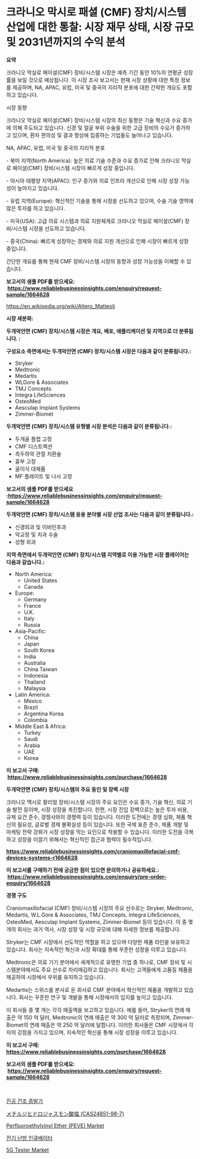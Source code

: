 <p><h1>크라니오 막시로 패셜 (CMF) 장치/시스템 산업에 대한 통찰: 시장 재무 상태, 시장 규모 및 2031년까지의 수익 분석</h1></p><p><strong>요약</strong></p>
<p><p>크라니오 막실로 페이셜(CMF) 장비/시스템 시장은 예측 기간 동안 10%의 연평균 성장률을 보일 것으로 예상됩니다. 이 시장 조사 보고서는 현재 시장 상황에 대한 특정 정보를 제공하며, NA, APAC, 유럽, 미국 및 중국의 지리적 분포에 대한 간략한 개요도 포함하고 있습니다.</p><p>시장 동향</p><p>크라니오 막실로 페이셜(CMF) 장비/시스템 시장의 최신 동향은 기술 혁신과 수요 증가에 의해 주도되고 있습니다. 신경 및 얼굴 부위 수술을 위한 고급 장비의 수요가 증가하고 있으며, 환자 편의성 및 결과 향상에 집중하는 기업들도 늘어나고 있습니다.</p><p>NA, APAC, 유럽, 미국 및 중국의 지리적 분포</p><p>- 북미 지역(North America): 높은 의료 기술 수준과 수요 증가로 인해 크라니오 막실로 페이셜(CMF) 장비/시스템 시장이 빠르게 성장 중입니다.</p><p>- 아시아 태평양 지역(APAC): 인구 증가와 의료 인프라 개선으로 인해 시장 성장 가능성이 높아지고 있습니다.</p><p>- 유럽 지역(Europe): 혁신적인 기술을 통해 시장을 선도하고 있으며, 수술 기술 영역에 많은 투자를 하고 있습니다.</p><p>- 미국(USA): 고급 의료 시스템과 의료 지원체계로 크라니오 막실로 페이셜(CMF) 장비/시스템 시장을 선도하고 있습니다.</p><p>- 중국(China): 빠르게 성장하는 경제와 의료 지원 개선으로 인해 시장이 빠르게 성장 중입니다.</p><p>간단한 개요를 통해 현재 CMF 장비/시스템 시장의 동향과 성장 가능성을 이해할 수 있습니다.</p></p>
<p><strong>보고서의 샘플 PDF를 받으세요: &nbsp;<a href="https://www.reliablebusinessinsights.com/enquiry/request-sample/1664628">https://www.reliablebusinessinsights.com/enquiry/request-sample/1664628</a></strong></p>
<p><a href="https://en.wikipedia.org/wiki/Altero_Matteoli">https://en.wikipedia.org/wiki/Altero_Matteoli</a></p>
<p><strong>시장 세분화:</strong></p>
<p><strong> 두개악안면 (CMF) 장치/시스템 시장은 개요, 배포, 애플리케이션 및 지역으로 더 분류됩니다. :</strong></p>
<p><strong>구성요소 측면에서는 두개악안면 (CMF) 장치/시스템 시장은 다음과 같이 분류됩니다.:</strong></p>
<p><ul><li>Stryker</li><li>Medtronic</li><li>Medartis</li><li>WLGore & Associates</li><li>TMJ Concepts</li><li>Integra LifeSciences</li><li>OsteoMed</li><li>Aesculap Implant Systems</li><li>Zimmer-Biomet</li></ul></p>
<p><strong> 두개악안면 (CMF) 장치/시스템 유형별 시장 분석은 다음과 같이 분류됩니다.:</strong></p>
<p><ul><li>두개골 플랩 고정</li><li>CMF 디스트랙션</li><li>측두하악 관절 치환술</li><li>흉부 고정</li><li>골이식 대체품</li><li>MF 플레이트 및 나사 고정</li></ul></p>
<p><strong>보고서의 샘플 PDF를 받으세요 :<a href="https://www.reliablebusinessinsights.com/enquiry/request-sample/1664628">https://www.reliablebusinessinsights.com/enquiry/request-sample/1664628</a></strong></p>
<p><strong> 두개악안면 (CMF) 장치/시스템 응용 분야별 시장 산업 조사는 다음과 같이 분류됩니다.:</strong></p>
<p><ul><li>신경외과 및 이비인후과</li><li>악교정 및 치과 수술</li><li>성형 외과</li></ul></p>
<p><strong>지역 측면에서 두개악안면 (CMF) 장치/시스템 지역별로 이용 가능한 시장 플레이어는 다음과 같습니다.:</strong></p>
<p><ul>
    <li>
        North America:
        <ul>
            <li>United States</li>
            <li>Canada</li>
        </ul>
    </li>
    <li>
        Europe:
        <ul>
            <li>Germany</li>
            <li>France</li>
            <li>U.K.</li>
            <li>Italy</li>
            <li>Russia</li>
        </ul>
    </li>
    <li>
        Asia-Pacific:
        <ul>
            <li>China</li>
            <li>Japan</li>
            <li>South Korea</li>
            <li>India</li>
            <li>Australia</li>
            <li>China Taiwan</li>
            <li>Indonesia</li>
            <li>Thailand</li>
            <li>Malaysia</li>
        </ul>
    </li>
    <li>
        Latin America:
        <ul>
            <li>Mexico</li>
            <li>Brazil</li>
            <li>Argentina Korea</li>
            <li>Colombia</li>
        </ul>
    </li>
    <li>
        Middle East & Africa:
        <ul>
            <li>Turkey</li>
            <li>Saudi</li>
            <li>Arabia</li>
            <li>UAE</li>
            <li>Korea</li>
        </ul>
    </li>
    </ul></p>
<p><strong>이 보고서 구매: &nbsp;<a href="https://www.reliablebusinessinsights.com/purchase/1664628">https://www.reliablebusinessinsights.com/purchase/1664628</a></strong></p>
<p><strong>두개악안면 (CMF) 장치/시스템의 주요 동인 및 장벽 시장</strong></p>
<p><p>크라니오 맥시로 팔리얼 장비/시스템 시장의 주요 요인은 수요 증가, 기술 혁신, 의료 기술 발전 등이며, 시장 성장을 촉진합니다. 한편, 시장 진입 장벽으로는 높은 투자 비용, 규제 요건 준수, 경쟁사와의 경쟁력 등이 있습니다. 이러한 도전에는 경쟁 심화, 제품 혁신의 필요성, 글로벌 경제 불확실성 등이 있습니다. 또한 국제 표준 준수, 제품 개발 및 마케팅 전략 강화가 시장 성장을 막는 요인으로 작용할 수 있습니다. 이러한 도전을 극복하고 성장을 이끌기 위해서는 혁신적인 접근과 협력이 필수적입니다.</p></p>
<p><strong><a href="https://www.reliablebusinessinsights.com/craniomaxillofacial-cmf-devices-systems-r1664628">https://www.reliablebusinessinsights.com/craniomaxillofacial-cmf-devices-systems-r1664628</a></strong></p>
<p><strong>이 보고서를 구매하기 전에 궁금한 점이 있으면 문의하거나 공유하세요.: &nbsp;<a href="https://www.reliablebusinessinsights.com/enquiry/pre-order-enquiry/1664628">https://www.reliablebusinessinsights.com/enquiry/pre-order-enquiry/1664628</a></strong></p>
<p><strong>경쟁 구도</strong></p>
<p><p>Craniomaxillofacial (CMF) 장비/시스템 시장의 주요 선수로는 Stryker, Medtronic, Medartis, W.L.Gore & Associates, TMJ Concepts, Integra LifeSciences, OsteoMed, Aesculap Implant Systems, Zimmer-Biomet 등이 있습니다. 이 중 몇 개의 회사는 과거 역사, 시장 성장 및 시장 규모에 대해 자세한 정보를 제공합니다. </p><p>Stryker는 CMF 시장에서 선도적인 역할을 하고 있으며 다양한 제품 라인을 보유하고 있습니다. 회사는 지속적인 혁신과 시장 확대를 통해 꾸준한 성장을 이루고 있습니다. </p><p>Medtronic은 의료 기기 분야에서 세계적으로 유명한 기업 중 하나로, CMF 장비 및 시스템분야에서도 주요 선수로 자리매김하고 있습니다. 회사는 고객들에게 고품질 제품을 제공하여 시장에서 우위를 유지하고 있습니다. </p><p>Medartis는 스위스를 본사로 둔 회사로 CMF 분야에서 혁신적인 제품을 개발하고 있습니다. 회사는 꾸준한 연구 및 개발을 통해 시장에서의 입지를 높이고 있습니다. </p><p>이 회사들 중 몇 개는 각각 매출액을 보고하고 있습니다. 예를 들어, Stryker의 연례 매출은 약 150 억 달러, Medtronic의 연례 매출은 약 300 억 달러로 측정되며, Zimmer-Biomet의 연례 매출은 약 250 억 달러에 달합니다. 이러한 회사들은 CMF 시장에서 각자의 강점을 가지고 있으며, 지속적인 혁신을 통해 시장 성장을 이루고 있습니다.</p></p>
<p><strong>이 보고서 구매: &nbsp; <a href="https://www.reliablebusinessinsights.com/purchase/1664628">https://www.reliablebusinessinsights.com/purchase/1664628</a></strong></p>
<p><strong>보고서의 샘플 PDF를 받으세요: &nbsp;<a href="https://www.reliablebusinessinsights.com/enquiry/request-sample/1664628">https://www.reliablebusinessinsights.com/enquiry/request-sample/1664628</a></strong><strong></strong></p>
<p>&nbsp;</p>
<p><p><a href="https://github.com/mithunmistry2258/Market-Research-Report-List-1/blob/main/6221247144325.md">진공 건조 증발기</a></p><p><a href="https://github.com/mohamedbakry57/Market-Research-Report-List-4/blob/main/4048069138279.md">メチルジヒドロジャスモン酸塩 (CAS24851-98-7)</a></p><p><a href="https://github.com/jerrycopelandthomaswsqd8q/Market-Research-Report-List-3/blob/main/perfluoroethylvinyl-ether-peve-market.md">Perfluoroethylvinyl Ether (PEVE) Market</a></p><p><a href="https://github.com/DavidRobb19/Market-Research-Report-List-1/blob/main/4187754144324.md">전기 난방 인큐베이터</a></p><p><a href="https://issuu.com/reportprime-2/docs/5g-tester-market-size-2030.pptx">5G Tester Market</a></p></p>